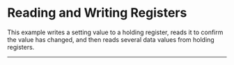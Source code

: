 # Reading and Writing Registers<!--! {#example_read_write_register} -->

This example writes a setting value to a holding register, reads it to confirm the value has changed, and then reads several data values from holding registers.

_______

<!--! @section example_read_write_register_pio_config PlatformIO Configuration -->

<!--! @include{lineno} readWriteRegister/platformio.ini -->

<!--! @section example_read_write_register_code The Complete Code -->

<!--! @include{lineno} readWriteRegister/readWriteRegister.ino -->

